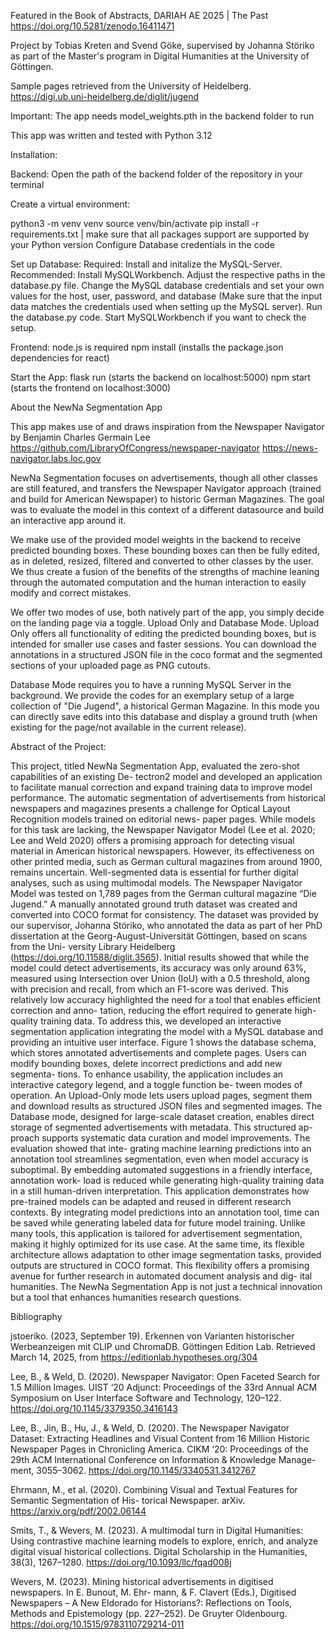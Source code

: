 Featured in the Book of Abstracts, DARIAH AE 2025 | The Past https://doi.org/10.5281/zenodo.16411471

Project by Tobias Kreten and Svend Göke, supervised by Johanna Störiko as part of the Master's program in Digital Humanities at the University of Göttingen.

Sample pages retrieved from the University of Heidelberg. https://digi.ub.uni-heidelberg.de/diglit/jugend

Important: The app needs model_weights.pth in the backend folder to run

This app was written and tested with Python 3.12

Installation:

Backend:
Open the path of the backend folder of the repository in your terminal

Create a virtual environment:

python3 -m venv venv
source venv/bin/activate
pip install -r requirements.txt | make sure that all packages support are supported by your Python version
Configure Database credentials in the code

Set up Database:
Required: 
Install and initalize the MySQL-Server. 
Recommended: Install MySQLWorkbench.
Adjust the respective paths in the database.py file. 
Change the MySQL database credentials and set your own values for the host, user, password, and database (Make sure that the input data matches the credentials used when setting up the MySQL server).
Run the database.py code.
Start MySQLWorkbench if you want to check the setup.

Frontend:
node.js is required
npm install (installs the package.json dependencies for react)

Start the App:
flask run (starts the backend on localhost:5000)
npm start (starts the frontend on localhost:3000)

About the NewNa Segmentation App

This app makes use of and draws inspiration from the Newspaper Navigator by Benjamin Charles Germain Lee 
https://github.com/LibraryOfCongress/newspaper-navigator
https://news-navigator.labs.loc.gov

NewNa Segmentation focuses on advertisements, though all other classes are still featured, and transfers
the Newspaper Navigator approach (trained and build for American Newspaper) to historic German Magazines.
The goal was to evaluate the model in this context of a different datasource and build an interactive app around it.

We make use of the provided model weights in the backend to receive predicted bounding boxes.
These bounding boxes can then be fully edited, as in deleted, resized, filtered and converted to other classes by the user.
We thus create a fusion of the benefits of the strengths of machine leaning through the automated computation and 
the human interaction to easily modify and correct mistakes.

We offer two modes of use, both natively part of the app, you simply decide on the landing page via a toggle.
Upload Only and Database Mode.
Upload Only offers all functionality of editing the predicted bounding boxes, but is intended for smaller use cases and faster sessions.
You can download the annotations in a structured JSON file in the coco format and the segmented sections of your uploaded page as PNG cutouts.

Database Mode requires you to have a running MySQL Server in the background. We provide the codes for an exemplary setup of a large collection of
"Die Jugend", a historical German Magazine. In this mode you can directly save edits into this database and display a ground truth (when existing for the page/not available in the current release).

Abstract of the Project:

This project, titled NewNa Segmentation App, evaluated the zero-shot capabilities of an existing De-
tectron2 model and developed an application to facilitate manual correction and expand training data to
improve model performance. The automatic segmentation of advertisements from historical newspapers
and magazines presents a challenge for Optical Layout Recognition models trained on editorial news-
paper pages. While models for this task are lacking, the Newspaper Navigator Model (Lee et al. 2020;
Lee and Weld 2020) offers a promising approach for detecting visual material in American historical
newspapers. However, its effectiveness on other printed media, such as German cultural magazines from
around 1900, remains uncertain. Well-segmented data is essential for further digital analyses, such as
using multimodal models.
The Newspaper Navigator Model was tested on 1,789 pages from the German cultural magazine “Die
Jugend.” A manually annotated ground truth dataset was created and converted into COCO format for
consistency. The dataset was provided by our supervisor, Johanna Störiko, who annotated the data as
part of her PhD dissertation at the Georg-August-Universität Göttingen, based on scans from the Uni-
versity Library Heidelberg (https://doi.org/10.11588/diglit.3565). Initial results showed that while the
model could detect advertisements, its accuracy was only around 63%, measured using Intersection over
Union (IoU) with a 0.5 threshold, along with precision and recall, from which an F1-score was derived.
This relatively low accuracy highlighted the need for a tool that enables efficient correction and anno-
tation, reducing the effort required to generate high-quality training data. To address this, we developed
an interactive segmentation application integrating the model with a MySQL database and providing an
intuitive user interface. Figure 1 shows the database schema, which stores annotated advertisements and
complete pages. Users can modify bounding boxes, delete incorrect predictions and add new segmenta-
tions.
To enhance usability, the application includes an interactive category legend, and a toggle function be-
tween modes of operation. An Upload-Only mode lets users upload pages, segment them and download
results as structured JSON files and segmented images. The Database mode, designed for large-scale
dataset creation, enables direct storage of segmented advertisements with metadata. This structured ap-
proach supports systematic data curation and model improvements. The evaluation showed that inte-
grating machine learning predictions into an annotation tool streamlines segmentation, even when model
accuracy is suboptimal. By embedding automated suggestions in a friendly interface, annotation work-
load is reduced while generating high-quality training data in a still human-driven interpretation.
This application demonstrates how pre-trained models can be adapted and reused in different research
contexts. By integrating model predictions into an annotation tool, time can be saved while generating
labeled data for future model training. Unlike many tools, this application is tailored for advertisement
segmentation, making it highly optimized for its use case. At the same time, its flexible architecture
allows adaptation to other image segmentation tasks, provided outputs are structured in COCO format.
This flexibility offers a promising avenue for further research in automated document analysis and dig-
ital humanities. The NewNa Segmentation App is not just a technical innovation but a tool that enhances
humanities research questions.

Bibliography

jstoeriko. (2023, September 19). Erkennen von Varianten historischer Werbeanzeigen mit CLIP und
ChromaDB. Göttingen Edition Lab. Retrieved March 14, 2025, from https://editionlab.hypotheses.org/304

Lee, B., & Weld, D. (2020). Newspaper Navigator: Open Faceted Search for 1.5 Million Images. UIST
‘20 Adjunct: Proceedings of the 33rd Annual ACM Symposium on User Interface Software and
Technology, 120–122. https://doi.org/10.1145/3379350.3416143

Lee, B., Jin, B., Hu, J., & Weld, D. (2020). The Newspaper Navigator Dataset: Extracting Headlines and
Visual Content from 16 Million Historic Newspaper Pages in Chronicling America. CIKM ‘20:
Proceedings of the 29th ACM International Conference on Information & Knowledge Manage-
ment, 3055–3062. https://doi.org/10.1145/3340531.3412767

Ehrmann, M., et al. (2020). Combining Visual and Textual Features for Semantic Segmentation of His-
torical Newspaper. arXiv. https://arxiv.org/pdf/2002.06144

Smits, T., & Wevers, M. (2023). A multimodal turn in Digital Humanities: Using contrastive machine
learning models to explore, enrich, and analyze digital visual historical collections. Digital
Scholarship in the Humanities, 38(3), 1267–1280. https://doi.org/10.1093/llc/fqad008j

Wevers, M. (2023). Mining historical advertisements in digitised newspapers. In E. Bunout, M. Ehr-
mann, & F. Clavert (Eds.), Digitised Newspapers – A New Eldorado for Historians?: Reflections
on Tools, Methods and Epistemology (pp. 227–252). De Gruyter Oldenbourg.
https://doi.org/10.1515/9783110729214-011


